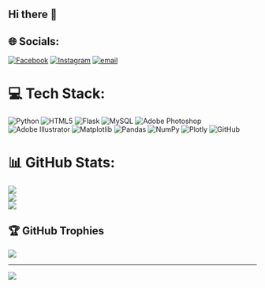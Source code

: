 ## Hi there 👋

## 🌐 Socials:
[![Facebook](https://img.shields.io/badge/Facebook-%231877F2.svg?logo=Facebook&logoColor=white)](https://facebook.com/nadid.nadid.351) [![Instagram](https://img.shields.io/badge/Instagram-%23E4405F.svg?logo=Instagram&logoColor=white)](https://instagram.com/nadid.nadid) [![email](https://img.shields.io/badge/Email-D14836?logo=gmail&logoColor=white)](mailto:nadidalmasum@gmail.com) 

# 💻 Tech Stack:
![Python](https://img.shields.io/badge/python-3670A0?style=for-the-badge&logo=python&logoColor=ffdd54) ![HTML5](https://img.shields.io/badge/html5-%23E34F26.svg?style=for-the-badge&logo=html5&logoColor=white) ![Flask](https://img.shields.io/badge/flask-%23000.svg?style=for-the-badge&logo=flask&logoColor=white) ![MySQL](https://img.shields.io/badge/mysql-4479A1.svg?style=for-the-badge&logo=mysql&logoColor=white) ![Adobe Photoshop](https://img.shields.io/badge/adobe%20photoshop-%2331A8FF.svg?style=for-the-badge&logo=adobe%20photoshop&logoColor=white) ![Adobe Illustrator](https://img.shields.io/badge/adobe%20illustrator-%23FF9A00.svg?style=for-the-badge&logo=adobe%20illustrator&logoColor=white) ![Matplotlib](https://img.shields.io/badge/Matplotlib-%23ffffff.svg?style=for-the-badge&logo=Matplotlib&logoColor=black) ![Pandas](https://img.shields.io/badge/pandas-%23150458.svg?style=for-the-badge&logo=pandas&logoColor=white) ![NumPy](https://img.shields.io/badge/numpy-%23013243.svg?style=for-the-badge&logo=numpy&logoColor=white) ![Plotly](https://img.shields.io/badge/Plotly-%233F4F75.svg?style=for-the-badge&logo=plotly&logoColor=white) ![GitHub](https://img.shields.io/badge/github-%23121011.svg?style=for-the-badge&logo=github&logoColor=white)
# 📊 GitHub Stats:
![](https://github-readme-stats.vercel.app/api?username=NadidAlMasum&theme=transparent&hide_border=false&include_all_commits=false&count_private=false)<br/>
![](https://nirzak-streak-stats.vercel.app/?user=NadidAlMasum&theme=transparent&hide_border=false)<br/>
![](https://github-readme-stats.vercel.app/api/top-langs/?username=NadidAlMasum&theme=transparent&hide_border=false&include_all_commits=false&count_private=false&layout=compact)

## 🏆 GitHub Trophies
![](https://github-profile-trophy.vercel.app/?username=NadidAlMasum&theme=algolia&no-frame=false&no-bg=true&margin-w=4)

---
[![](https://visitcount.itsvg.in/api?id=NadidAlMasum&icon=9&color=0)](https://visitcount.itsvg.in)

<!-- Proudly created with GPRM ( https://gprm.itsvg.in ) -->
